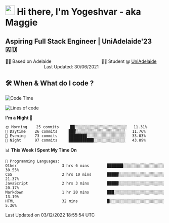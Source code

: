 <h1><img src="https://emojis.slackmojis.com/emojis/images/1531849430/4246/blob-sunglasses.gif?1531849430" width="30"/> Hi there, I'm Yogeshvar - aka Maggie</h1>

## Aspiring Full Stack Engineer | UniAdelaide'23 🇦🇺  
🏂🏻  Based on Adelaide &nbsp;&nbsp;&nbsp;&nbsp;&nbsp;&nbsp;&nbsp;&nbsp;&nbsp;&nbsp;&nbsp;&nbsp;&nbsp;&nbsp;&nbsp;&nbsp;&nbsp;&nbsp;&nbsp;&nbsp;&nbsp;&nbsp;&nbsp;&nbsp;&nbsp;&nbsp;&nbsp;&nbsp;&nbsp;&nbsp;&nbsp;&nbsp;&nbsp;&nbsp;&nbsp;&nbsp;&nbsp;&nbsp;&nbsp;👨‍💻 Student @ [UniAdelaide](https://www.adelaide.edu.au)   &nbsp;&nbsp;&nbsp;&nbsp;&nbsp;&nbsp;&nbsp;&nbsp;&nbsp;&nbsp;&nbsp;&nbsp;&nbsp;&nbsp;&nbsp;&nbsp;&nbsp;&nbsp;&nbsp;&nbsp;&nbsp;&nbsp;&nbsp;&nbsp;&nbsp;&nbsp;&nbsp;&nbsp;&nbsp;&nbsp;&nbsp;Last Updated: 30/06/2021

## 🛠 When & What do I code ?  

<!--START_SECTION:waka-->
![Code Time](http://img.shields.io/badge/Code%20Time-1%2C854%20hrs%2057%20mins-blue)

![Lines of code](https://img.shields.io/badge/From%20Hello%20World%20I%27ve%20Written-2%20Million%20lines%20of%20code-blue)

**I'm a Night 🦉** 

```text
🌞 Morning    25 commits     ██░░░░░░░░░░░░░░░░░░░░░░░   11.31% 
🌆 Daytime    26 commits     ███░░░░░░░░░░░░░░░░░░░░░░   11.76% 
🌃 Evening    73 commits     ████████░░░░░░░░░░░░░░░░░   33.03% 
🌙 Night      97 commits     ███████████░░░░░░░░░░░░░░   43.89%

```


📊 **This Week I Spent My Time On** 

```text
💬 Programming Languages: 
Other                    3 hrs 6 mins        ███████░░░░░░░░░░░░░░░░░░   30.55% 
CSS                      2 hrs 10 mins       █████░░░░░░░░░░░░░░░░░░░░   21.37% 
JavaScript               2 hrs 3 mins        █████░░░░░░░░░░░░░░░░░░░░   20.17% 
Markdown                 1 hr 20 mins        ███░░░░░░░░░░░░░░░░░░░░░░   13.19% 
HTML                     32 mins             █░░░░░░░░░░░░░░░░░░░░░░░░   5.36%

```


 Last Updated on 03/12/2022 18:55:54 UTC
<!--END_SECTION:waka-->

